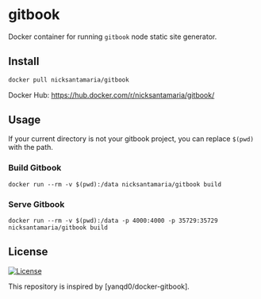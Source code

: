 # gitbook

Docker container for running `gitbook` node static site generator.

## Install

```sh
docker pull nicksantamaria/gitbook
```

Docker Hub: <https://hub.docker.com/r/nicksantamaria/gitbook/>

## Usage

If your current directory is not your gitbook project, you can replace `$(pwd)` with the path.

### Build Gitbook

```
docker run --rm -v $(pwd):/data nicksantamaria/gitbook build
```

### Serve Gitbook

```
docker run --rm -v $(pwd):/data -p 4000:4000 -p 35729:35729 nicksantamaria/gitbook build
```

## License

[![License](https://img.shields.io/github/license/nicksantamaria/docker-gitbook.svg)](https://github.com/nicksantamaria/docker-gitbook/blob/master/LICENSE)

This repository is inspired by [yanqd0/docker-gitbook].
